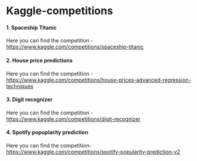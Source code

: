 # Kaggle-competitions


#### 1. Spaceship Titanic
Here you can find the competition - https://www.kaggle.com/competitions/spaceship-titanic

#### 2. House price predictions
Here you can find the competition - https://www.kaggle.com/competitions/house-prices-advanced-regression-techniques

#### 3. Digit recognizer
Here you can find the competition - https://www.kaggle.com/competitions/digit-recognizer

#### 4. Spotify popuplarity prediction
Here you can find the competition- https://www.kaggle.com/competitions/spotify-popularity-prediction-v2
